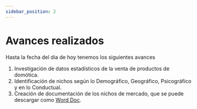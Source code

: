 ```yaml
---
sidebar_position: 2
---
```


# Avances realizados

Hasta la fecha del dia de hoy tenemos los siguientes avances

1. Investigación de datos estadísticos de la venta de productos de domótica.
2. Identificación de nichos según lo Demográfico, Geográfico, Psicográfico y en lo Conductual.
3. Creación de documentación de los nichos de mercado, que se puede descargar como [Word Doc](./docs/REPORTE%20DE%20NICHOS.docx).



